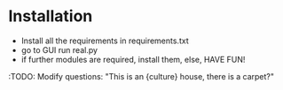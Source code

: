 # Installation
- Install all the requirements in requirements.txt
- go to GUI run real.py
- if further modules are required, install them, else, HAVE FUN!

:TODO:
Modify questions: "This is an {culture} house, there is a carpet?"
